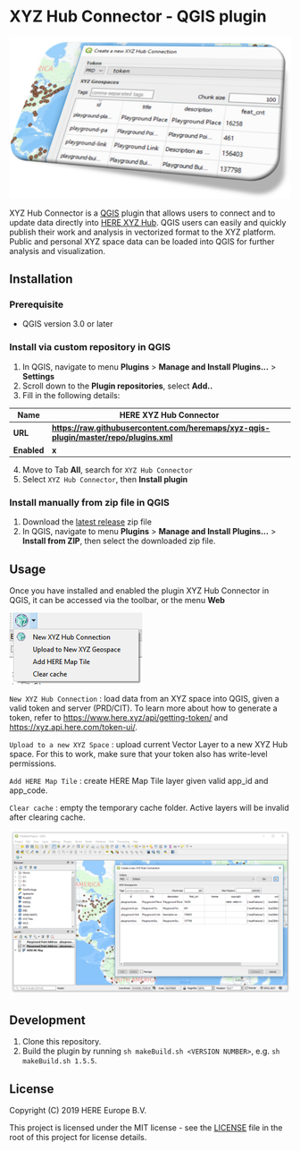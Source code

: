 # XYZ Hub Connector - QGIS plugin

![preview](res/preview.png)

XYZ Hub Connector is a [QGIS](https://www.qgis.org) plugin that allows users to connect and to update data directly into [HERE XYZ Hub](https://www.here.xyz/). QGIS users can easily and quickly publish their work and analysis in vectorized format to the XYZ platform. Public and personal XYZ space data can be loaded into QGIS for further analysis and visualization.


## Installation

### Prerequisite

* QGIS version 3.0 or later

### Install via custom repository in QGIS

1. In QGIS, navigate to menu **Plugins** > **Manage and Install Plugins...** > **Settings**
2. Scroll down to the **Plugin repositories**, select **Add..**
3. Fill in the following details:

<b>

Name | HERE XYZ Hub Connector
-|-
URL | https://raw.githubusercontent.com/heremaps/xyz-qgis-plugin/master/repo/plugins.xml
Enabled | x

</b>


4. Move to Tab **All**, search for `XYZ Hub Connector`
5. Select `XYZ Hub Connector`, then **Install plugin**

### Install manually from zip file in QGIS

1. Download the [latest release](https://github.com/heremaps/xyz-qgis-plugin/releases) zip file
2. In QGIS, navigate to menu **Plugins** > **Manage and Install Plugins...** > **Install from ZIP**, then select the downloaded zip file.

## Usage

Once you have installed and enabled the plugin XYZ Hub Connector in QGIS, it can be accessed via the toolbar, or the menu **Web**

![toolbar](res/toolbar.png)

`New XYZ Hub Connection` : load data from an XYZ space into QGIS, given a valid token and server (PRD/CIT). To learn more about how to generate a token, refer to https://www.here.xyz/api/getting-token/ and https://xyz.api.here.com/token-ui/. 

`Upload to a new XYZ Space` : upload current Vector Layer to a new XYZ Hub space. For this to work, make sure that your token also has write-level permissions.

`Add HERE Map Tile` : create HERE Map Tile layer given valid app_id and app_code.

`Clear cache` : empty the temporary cache folder. Active layers will be invalid after clearing cache.


![new connection](res/new-connection.png)

## Development

1. Clone this repository.
2. Build the plugin by running `sh makeBuild.sh <VERSION NUMBER>`,
e.g. `sh makeBuild.sh 1.5.5`.

## License

Copyright (C) 2019 HERE Europe B.V.

This project is licensed under the MIT license - see the [LICENSE](./LICENSE) file in the root of this project for license details.

